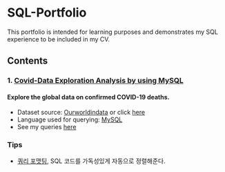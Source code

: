 # SQL-Portfolio
This portfolio is intended for learning purposes and demonstrates my SQL experience to be included in my CV.

## Contents
### 1. [Covid-Data Exploration Analysis by using MySQL](https://github.com/gyoungseok/SQL/tree/main/SQL_portfolio/Covid_EDA)
#### Explore the global data on confirmed COVID-19 deaths.
* Dataset source: [Ourworldindata](https://ourworldindata.org/covid-deaths) or click [here](https://github.com/gyoungseok/SQL/tree/main/0.SQL_portfolio/dataset)
* Language used for querying: [MySQL](https://www.mysql.com)
* See my queries [here](https://github.com/gyoungseok/SQL/blob/main/0.SQL_portfolio/Covid_SQL_EDA_project.sql)

### Tips
- [쿼리 포맷팅](https://codebeautify.org/sqlformatter#), SQL 코드를 가독성있게 자동으로 정렬해준다.
